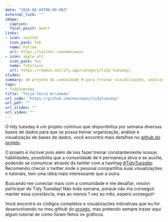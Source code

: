 ```yaml
---
date: "2020-08-04T00:00:00Z"
external_link: ""
image:
  caption: 
  focal_point: Smart
links:
- icon: twitter
  icon_pack: fab
  name: Follow
  url: https://twitter.com/monimazz
- icon: apple-alt
  icon_pack: fas
  name: Tutoriais
  url: https://rdados.netlify.app/category/tidy-tuesday/
slides: 
summary: Um projeto da comunidade R para treinar visualizações, análise e organização de dados!
tags:
- tidytuesday
title: "Terça-feira Arrumada" 
url_code: "https://github.com/monimazz/tidytuesday"
url_pdf: ""
url_slides: ""
url_video: ""
---
```


O tidy tuesday é um projeto contínuo que disponibiliza por semana diversas bases de dados para que se possa treinar organização, análise e visualização de bases de dados, você encontra mais detalhes no [github do projeto](https://github.com/rfordatascience/tidytuesday).

O projeto é incrível pois além de nos fazer treinar constantemente nossas habilidades, possibilita que a comunidade de `R` permaneça ativa e se auxilie, podendo se comunicar através do twitter com a hashtag *[#TidyTuesday](https://twitter.com/hashtag/TidyTuesday?src=hashtag_click)*. Recomendo checar o twitter onde o pessoal compartilha suas visualizações e tutoriais, tem uma ideia mais interessante que a outra.

Buscando me conectar mais com a comunidade e me desafiar, resolvi participar do Tidy Tuesday! Não toda semana, porque não iria conseguir manter essa constância, mas ao menos 1 vez ao mês, espero conseguir!

Você encontra os códigos completos e visualizações interativas que eu for desenvolvendo no meu github do [projeto](https://github.com/monimazz/tidytuesday), mas pretendo sempre trazer aqui algum tutorial de como foram feitos os gráficos.


